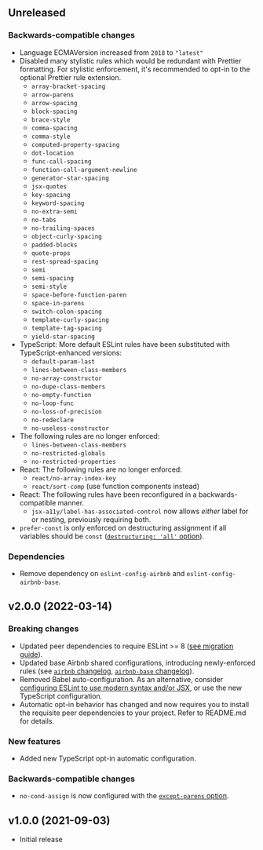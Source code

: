 ## Unreleased

### Backwards-compatible changes

- Language ECMAVersion increased from `2018` to `"latest"`
- Disabled many stylistic rules which would be redundant with Prettier formatting. For stylistic enforcement, it's recommended to opt-in to the optional Prettier rule extension.
  - `array-bracket-spacing`
  - `arrow-parens`
  - `arrow-spacing`
  - `block-spacing`
  - `brace-style`
  - `comma-spacing`
  - `comma-style`
  - `computed-property-spacing`
  - `dot-location`
  - `func-call-spacing`
  - `function-call-argument-newline`
  - `generator-star-spacing`
  - `jsx-quotes`
  - `key-spacing`
  - `keyword-spacing`
  - `no-extra-semi`
  - `no-tabs`
  - `no-trailing-spaces`
  - `object-curly-spacing`
  - `padded-blocks`
  - `quote-props`
  - `rest-spread-spacing`
  - `semi`
  - `semi-spacing`
  - `semi-style`
  - `space-before-function-paren`
  - `space-in-parens`
  - `switch-colon-spacing`
  - `template-curly-spacing`
  - `template-tag-spacing`
  - `yield-star-spacing`
- TypeScript: More default ESLint rules have been substituted with TypeScript-enhanced versions:
  - `default-param-last`
  - `lines-between-class-members`
  - `no-array-constructor`
  - `no-dupe-class-members`
  - `no-empty-function`
  - `no-loop-func`
  - `no-loss-of-precision`
  - `no-redeclare`
  - `no-useless-constructor`
- The following rules are no longer enforced:
  - `lines-between-class-members`
  - `no-restricted-globals`
  - `no-restricted-properties`
- React: The following rules are no longer enforced:
  - `react/no-array-index-key`
  - `react/sort-comp` (use function components instead)
- React: The following rules have been reconfigured in a backwards-compatible manner.
  - `jsx-a11y/label-has-associated-control` now allows _either_ label for or nesting, previously requiring both.
- `prefer-const` is only enforced on destructuring assignment if all variables should be `const` ([`destructuring: 'all'` option](https://eslint.org/docs/latest/rules/prefer-const#destructuring)).

### Dependencies

- Remove dependency on `eslint-config-airbnb` and `eslint-config-airbnb-base`.

## v2.0.0 (2022-03-14)

### Breaking changes

- Updated peer dependencies to require ESLint >= 8 ([see migration guide](https://eslint.org/docs/8.0.0/user-guide/migrating-to-8.0.0)).
- Updated base Airbnb shared configurations, introducing newly-enforced rules (see [`airbnb` changelog](https://github.com/airbnb/javascript/blob/master/packages/eslint-config-airbnb/CHANGELOG.md), [`airbnb-base` changelog](https://github.com/airbnb/javascript/blob/master/packages/eslint-config-airbnb-base/CHANGELOG.md)).
- Removed Babel auto-configuration. As an alternative, consider [configuring ESLint to use modern syntax and/or JSX](https://eslint.org/docs/user-guide/configuring/language-options#specifying-parser-options), or use the new TypeScript configuration.
- Automatic opt-in behavior has changed and now requires you to install the requisite peer dependencies to your project. Refer to README.md for details.

### New features

- Added new TypeScript opt-in automatic configuration.

### Backwards-compatible changes

- `no-cond-assign` is now configured with the [`except-parens` option](https://eslint.org/docs/rules/no-cond-assign#except-parens).

## v1.0.0 (2021-09-03)

- Initial release
